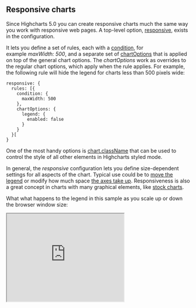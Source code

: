 Responsive charts
-----------------

Since Highcharts 5.0 you can create responsive charts much the same way you work with responsive web pages. A top-level option, [responsive](http://api.highcharts.com/highcharts/responsive), exists in the configuration.

It lets you define a set of rules, each with a [condition](http://api.highcharts.com/highcharts/responsive.rules.condition), for example _maxWidth: 500_, and a separate set of [chartOptions](http://api.highcharts.com/highcharts/responsive.rules.chartOptions) that is applied on top of the general chart options. The _chartOptions_ work as overrides to the regular chart options, which apply when the rule applies. For example, the following rule will hide the legend for charts less than 500 pixels wide: 

    
    responsive: {  
      rules: [{  
        condition: {  
          maxWidth: 500  
        },  
        chartOptions: {  
          legend: {  
            enabled: false  
          }  
        }  
      }[  
    }

One of the most handy options is [chart.className](http://jsfiddle.net/gh/get/jquery/1.7.2/highcharts/highcharts/tree/master/samples/highcharts/responsive/classname/) that can be used to control the style of all other elements in Highcharts styled mode.

In general, the _responsive_ configuration lets you define size-dependent settings for all aspects of the chart. Typical use could be to [move the legend](http://jsfiddle.net/gh/get/jquery/1.7.2/highcharts/highcharts/tree/master/samples/highcharts/responsive/legend/) or modify how much space [the axes take up](http://jsfiddle.net/gh/get/jquery/1.7.2/highcharts/highcharts/tree/master/samples/highcharts/responsive/axis/). Responsiveness is also a great concept in charts with many graphical elements, like [stock charts](http://jsfiddle.net/gh/get/jquery/1.7.2/highcharts/highcharts/tree/master/samples/stock/demo/responsive/).

What what happens to the legend in this sample as you scale up or down the browser window size:

<div>
  <iframe width="320" height="240" src="https://www.highcharts.com/samples/view.php?path=highcharts/responsive/legend"></iframe>
</div>
